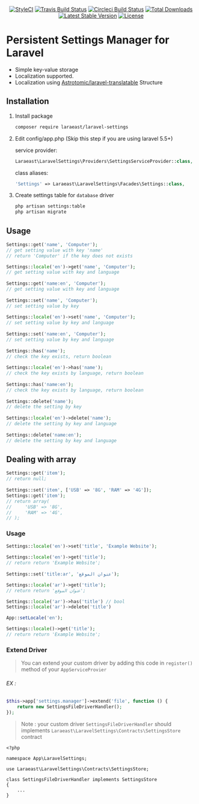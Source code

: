 <p align="center">
	<a href="https://github.styleci.io/repos/179407016"><img src="https://github.styleci.io/repos/179407016/shield?style=flat" alt="StyleCI"></a>
	<a href="https://travis-ci.org/laraeast/laravel-settings"><img src="https://travis-ci.org/laraeast/laravel-settings.svg?branch=master" alt="Travis Build Status"></a>
	<a href="https://circleci.com/gh/laraeast/laravel-settings"><img src="https://circleci.com/gh/laraeast/laravel-settings.png?style=shield" alt="Circleci Build Status"></a>
	<a href="https://packagist.org/packages/laraeast/laravel-settings"><img src="https://poser.pugx.org/laraeast/laravel-settings/d/total.svg" alt="Total Downloads"></a>
	<a href="https://packagist.org/packages/laraeast/laravel-settings"><img src="https://poser.pugx.org/laraeast/laravel-settings/v/stable.svg" alt="Latest Stable Version"></a>
	<a href="https://packagist.org/packages/laraeast/laravel-settings"><img src="https://poser.pugx.org/laraeast/laravel-settings/license.svg" alt="License"></a>
</p>
 
# Persistent Settings Manager for Laravel
 
 * Simple key-value storage
 * Localization supported.
 * Localization using [Astrotomic/laravel-translatable](https://github.com/Astrotomic/laravel-translatable) Structure
 
## Installation
 
1. Install package
 
    ```bash
    composer require laraeast/laravel-settings
    ```
 
1. Edit config/app.php (Skip this step if you are using laravel 5.5+)
 
    service provider:
 
    ```php
    Laraeast\LaravelSettings\Providers\SettingsServiceProvider::class,
    ```
 
    class aliases:
 
    ```php
    'Settings' => Laraeast\LaravelSettings\Facades\Settings::class,
    ```
 
1. Create settings table for `database` driver
 
    ```bash
    php artisan settings:table
    php artisan migrate
    ```
 
## Usage
 
```php
Settings::get('name', 'Computer');
// get setting value with key 'name'
// return 'Computer' if the key does not exists

Settings::locale('en')->get('name', 'Computer');
// get setting value with key and language
 
Settings::get('name:en', 'Computer');
// get setting value with key and language
 
Settings::set('name', 'Computer');
// set setting value by key
 
Settings::locale('en')->set('name', 'Computer');
// set setting value by key and language
 
Settings::set('name:en', 'Computer');
// set setting value by key and language
 
Settings::has('name');
// check the key exists, return boolean
 
Settings::locale('en')->has('name');
// check the key exists by language, return boolean
 
Settings::has('name:en');
// check the key exists by language, return boolean
 
Settings::delete('name');
// delete the setting by key
 
Settings::locale('en')->delete('name');
// delete the setting by key and language
 
Settings::delete('name:en');
// delete the setting by key and language
```
 
## Dealing with array
 
```php
Settings::get('item');
// return null;
 
Settings::set('item', ['USB' => '8G', 'RAM' => '4G']);
Settings::get('item');
// return array(
//     'USB' => '8G',
//     'RAM' => '4G',
// );
```
### Usage
```php
Settings::locale('en')->set('title', 'Example Website');
 
Settings::locale('en')->get('title');
// return return 'Example Website';
 
Settings::set('title:ar', 'عنوان الموقع');

Settings::locale('ar')->get('title');
// return return 'عنوان الموقع';

Settings::locale('ar')->has('title') // bool
Settings::locale('ar')->delete('title') 

App::setLocale('en');

Settings::locale()->get('title');
// return return 'Example Website';
```
### Extend Driver
> You can extend your custom driver by adding this code in `register()` method of your `AppServiceProvier` 

###### EX :
```php
$this->app['settings.manager']->extend('file', function () {
	return new SettingsFileDriverHandler();
});
```
> Note : your custom driver `SettingsFileDriverHandler` should implements `Laraeast\LaravelSettings\Contracts\SettingsStore` contract
```
<?php

namespace App\LaravelSettings;

use Laraeast\LaravelSettings\Contracts\SettingsStore;

class SettingsFileDriverHandler implements SettingsStore
{
    ...
}
```

